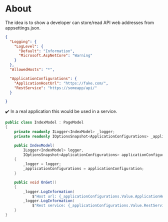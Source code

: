 ﻿# About

The idea is to show a developer can store/read API web addresses from appsettings.json.

```json
{
  "Logging": {
    "LogLevel": {
      "Default": "Information",
      "Microsoft.AspNetCore": "Warning"
    }
  },
  "AllowedHosts": "*",

  "ApplicationConfigurations": {
    "ApplicationHostUrl": "https://fake.com/",
    "RestService": "https://someapp/api/"
  }

}
```

:heavy_check_mark: In a real application this would be used in a service.

```csharp
public class IndexModel : PageModel
{
    private readonly ILogger<IndexModel> _logger;
    private readonly IOptionsSnapshot<ApplicationConfigurations> _applicationConfigurations;

    public IndexModel(
        ILogger<IndexModel> logger, 
        IOptionsSnapshot<ApplicationConfigurations> applicationConfiguration)
    {
        _logger = logger;
        _applicationConfigurations = applicationConfiguration;
    }

    public void OnGet()
    {
        _logger.LogInformation(
            $"Host url: {_applicationConfigurations.Value.ApplicationHostUrl}");
        _logger.LogInformation(
            $"Rest service: {_applicationConfigurations.Value.RestService}");
    }
}
```
